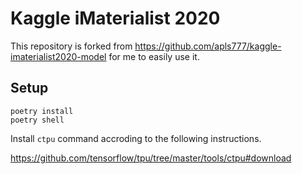 # Kaggle iMaterialist 2020

This repository is forked from https://github.com/apls777/kaggle-imaterialist2020-model for me to easily use it.

## Setup

```
poetry install
poetry shell
```

Install `ctpu` command accroding to the following instructions.

https://github.com/tensorflow/tpu/tree/master/tools/ctpu#download
